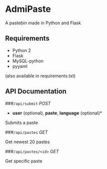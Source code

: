 # AdmiPaste
A pastebin made in Python and Flask

## Requirements
* Python 2
* Flask
* MySQL-python
* pyyaml

(also available in requirements.txt)

## API Documentation

###`/api/submit` *POST*
* **user** (optional), **paste**, **language** (optional)*

Submits a paste

###`/api/pastes` *GET*

Get newest 20 pastes

###`/api/pastes/<id>` *GET*

Get specific paste